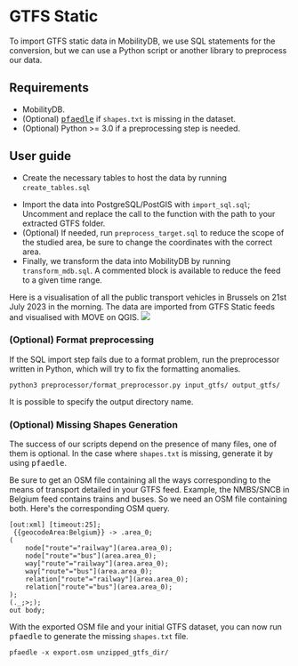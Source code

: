 # GTFS Static


To import GTFS static data in MobilityDB, we use SQL statements for the conversion, but we can use a Python script or another library to preprocess our data.

## Requirements
- MobilityDB.
- (Optional) [<tt>pfaedle</tt>](https://www.genome.gov/) if <code>shapes.txt</code> is missing in the dataset.
- (Optional) Python >= 3.0 if a preprocessing step is needed.

## User guide

- Create the necessary tables to host the data by running <code>create_tables.sql</code>



* Import the data into PostgreSQL/PostGIS with <code>import_sql.sql</code>; Uncomment and replace the call to the function with the path to your extracted GTFS folder.
* (Optional) If needed, run <code>preprocess_target.sql</code> to reduce the scope of the studied area, be sure to change the coordinates with the correct area.
* Finally, we transform the data into MobilityDB by running <code>transform_mdb.sql</code>. A commented block is available to reduce the feed to a given time range.


Here is a visualisation of all the public transport vehicles in Brussels on 21st July 2023 in the morning. The data are imported from GTFS Static feeds and visualised with MOVE on QGIS.
![](./img/brussels_static.gif)


### (Optional) Format preprocessing

If the SQL import step fails due to a format problem, run the preprocessor written in Python, which will try to fix the formatting anomalies.

```
python3 preprocessor/format_preprocessor.py input_gtfs/ output_gtfs/
```

It is possible to specify the output directory name.

### (Optional) Missing Shapes Generation

The success of our scripts depend on the presence of many files, one of them is optional. In the case where <code>shapes.txt</code> is missing, generate it by using <tt>pfaedle</tt>. 

Be sure to get an OSM file containing all the ways corresponding to the means of transport detailed in your GTFS feed. Example, the NMBS/SNCB in Belgium feed contains trains and buses. So we need an OSM file containing both. Here's the corresponding OSM query. 

```
[out:xml] [timeout:25];
 {{geocodeArea:Belgium}} -> .area_0;
(
    node["route"="railway"](area.area_0);
    node["route"="bus"](area.area_0);
    way["route"="railway"](area.area_0);
    way["route"="bus"](area.area_0);
    relation["route"="railway"](area.area_0);
    relation["route"="bus"](area.area_0);
);
(._;>;);
out body;
```

With the exported OSM file and your initial GTFS dataset, you can now run <tt>pfaedle</tt> to generate the missing <code>shapes.txt</code> file.

```
pfaedle -x export.osm unzipped_gtfs_dir/
```

